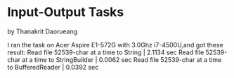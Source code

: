# Input-Output Tasks
by Thanakrit Daorueang

I ran the task on Acer Aspire E1-572G with 3.0Ghz i7-4500U,and got these result:
Read file 52539-char at a time to String          |  2.1134 sec
Read file 52539-char at a time to StringBuilder   |  0.0062 sec
Read file 52539-char at a time to BufferedReader  |  0.0392 sec